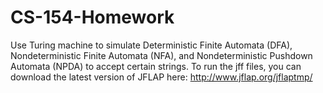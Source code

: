 # CS-154-Homework
Use Turing machine to simulate Deterministic Finite Automata (DFA), Nondeterministic Finite Automata (NFA), and Nondeterministic Pushdown Automata (NPDA) to accept certain strings. To run the jff files, you can download the latest version of JFLAP here: http://www.jflap.org/jflaptmp/
